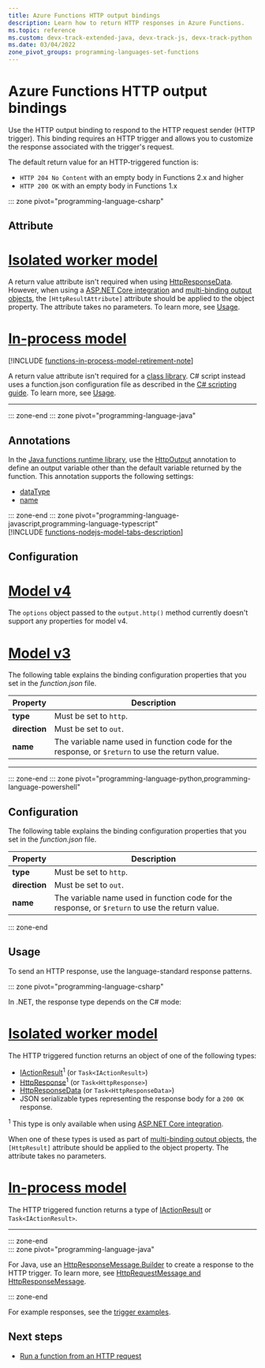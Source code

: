 ```yaml
---
title: Azure Functions HTTP output bindings
description: Learn how to return HTTP responses in Azure Functions.
ms.topic: reference
ms.custom: devx-track-extended-java, devx-track-js, devx-track-python
ms.date: 03/04/2022
zone_pivot_groups: programming-languages-set-functions
---
```


# Azure Functions HTTP output bindings

Use the HTTP output binding to respond to the HTTP request sender (HTTP trigger). This binding requires an HTTP trigger and allows you to customize the response associated with the trigger's request.

The default return value for an HTTP-triggered function is:

- `HTTP 204 No Content` with an empty body in Functions 2.x and higher
- `HTTP 200 OK` with an empty body in Functions 1.x

::: zone pivot="programming-language-csharp"
## Attribute

# [Isolated worker model](#tab/isolated-process)

A return value attribute isn't required when using [HttpResponseData]. However, when using a [ASP.NET Core integration](./dotnet-isolated-process-guide.md#aspnet-core-integration) and [multi-binding output objects](./dotnet-isolated-process-guide.md#multiple-output-bindings), the `[HttpResultAttribute]` attribute should be applied to the object property. The attribute takes no parameters. To learn more, see [Usage](#usage).

# [In-process model](#tab/in-process)

[!INCLUDE [functions-in-process-model-retirement-note](~/reusable-content/ce-skilling/azure/includes/functions-in-process-model-retirement-note.md)]

A return value attribute isn't required for a [class library](functions-dotnet-class-library.md). C# script instead uses a function.json configuration file as described in the [C# scripting guide](./functions-reference-csharp.md#http-output). To learn more, see [Usage](#usage).

---

::: zone-end
::: zone pivot="programming-language-java"  
## Annotations

In the [Java functions runtime library](/java/api/overview/azure/functions/runtime), use the [HttpOutput](/java/api/com.microsoft.azure.functions.annotation.httpoutput) annotation to define an output variable other than the default variable returned by the function. This annotation supports the following settings:

+ [dataType](/java/api/com.microsoft.azure.functions.annotation.httpoutput.datatype)
+ [name](/java/api/com.microsoft.azure.functions.annotation.httpoutput.name)

::: zone-end 
::: zone pivot="programming-language-javascript,programming-language-typescript"  
[!INCLUDE [functions-nodejs-model-tabs-description](../../includes/functions-nodejs-model-tabs-description.md)]

## Configuration

# [Model v4](#tab/nodejs-v4)

The `options` object passed to the `output.http()` method currently doesn't support any properties for model v4.

# [Model v3](#tab/nodejs-v3)

The following table explains the binding configuration properties that you set in the *function.json* file.

| Property | Description |
|---------|---------|
| **type** |Must be set to `http`. |
| **direction** | Must be set to `out`. |
| **name** | The variable name used in function code for the response, or `$return` to use the return value. |

---

::: zone-end 
::: zone pivot="programming-language-python,programming-language-powershell"  
## Configuration

The following table explains the binding configuration properties that you set in the *function.json* file.

|Property  |Description  |
|---------|---------|
| **type** |Must be set to `http`. |
| **direction** | Must be set to `out`. |
| **name** | The variable name used in function code for the response, or `$return` to use the return value. |

::: zone-end 

## Usage

To send an HTTP response, use the language-standard response patterns. 

::: zone pivot="programming-language-csharp"

In .NET, the response type depends on the C# mode:

# [Isolated worker model](#tab/isolated-process)

The HTTP triggered function returns an object of one of the following types:

- [IActionResult]<sup>1</sup> (or `Task<IActionResult>`)
- [HttpResponse]<sup>1</sup> (or `Task<HttpResponse>`)
- [HttpResponseData] (or `Task<HttpResponseData>`)
- JSON serializable types representing the response body for a `200 OK` response.

<sup>1</sup> This type is only available when using  [ASP.NET Core integration](./dotnet-isolated-process-guide.md#aspnet-core-integration).

When one of these types is used as part of [multi-binding output objects](./dotnet-isolated-process-guide.md#multiple-output-bindings), the `[HttpResult]` attribute should be applied to the object property. The attribute takes no parameters.

[IActionResult]: /dotnet/api/microsoft.aspnetcore.mvc.iactionresult
[HttpResponse]: /dotnet/api/microsoft.aspnetcore.http.httpresponse

# [In-process model](#tab/in-process)

The HTTP triggered function returns a type of [IActionResult] or `Task<IActionResult>`.

---

::: zone-end  
::: zone pivot="programming-language-java"  

For Java, use an [HttpResponseMessage.Builder](/java/api/com.microsoft.azure.functions.httpresponsemessage.builder) to create a response to the HTTP trigger. To learn more, see [HttpRequestMessage and HttpResponseMessage](functions-reference-java.md#httprequestmessage-and-httpresponsemessage).

::: zone-end 

For example responses, see the [trigger examples](./functions-bindings-http-webhook-trigger.md#example).

## Next steps

- [Run a function from an HTTP request](./functions-bindings-http-webhook-trigger.md)

[HttpResponseData]: /dotnet/api/microsoft.azure.functions.worker.http.httpresponsedata